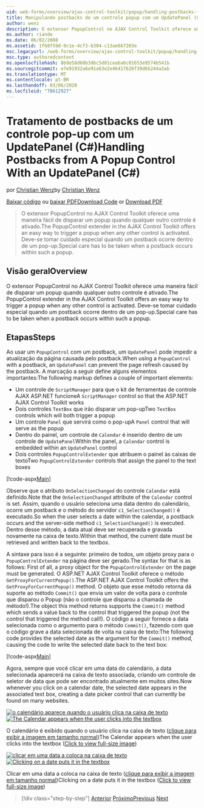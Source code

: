 ```yaml
---
uid: web-forms/overview/ajax-control-toolkit/popup/handling-postbacks-from-a-popup-control-with-an-updatepanel-cs
title: Manipulando postbacks de um controle popup com um UpdatePanel (C#) | Microsoft Docs
author: wenz
description: O extensor PopupControl no AJAX Control Toolkit oferece uma maneira fácil de disparar um popup quando qualquer outro controle é ativado. Deve-se tomar cuidado especial...
ms.author: riande
ms.date: 06/02/2008
ms.assetid: 1f68f59d-9c1e-4cf3-b304-c13ae6b7203e
msc.legacyurl: /web-forms/overview/ajax-control-toolkit/popup/handling-postbacks-from-a-popup-control-with-an-updatepanel-cs
msc.type: authoredcontent
ms.openlocfilehash: 8b9e58d68b3d6c5d01ceaba6c01653e9574b541b
ms.sourcegitcommit: e7e91932a6e91a63e2e46417626f39d6b244a3ab
ms.translationtype: MT
ms.contentlocale: pt-BR
ms.lasthandoff: 03/06/2020
ms.locfileid: "78612927"
---
```

# <a name="handling-postbacks-from-a-popup-control-with-an-updatepanel-c"></a><span data-ttu-id="df8f0-104">Tratamento de postbacks de um controle pop-up com um UpdatePanel (C#)</span><span class="sxs-lookup"><span data-stu-id="df8f0-104">Handling Postbacks from A Popup Control With an UpdatePanel (C#)</span></span>

<span data-ttu-id="df8f0-105">por [Christian Wenz](https://github.com/wenz)</span><span class="sxs-lookup"><span data-stu-id="df8f0-105">by [Christian Wenz](https://github.com/wenz)</span></span>

<span data-ttu-id="df8f0-106">[Baixar código](https://download.microsoft.com/download/9/3/f/93f8daea-bebd-4821-833b-95205389c7d0/PopupControl2.cs.zip) ou [baixar PDF](https://download.microsoft.com/download/2/d/c/2dc10e34-6983-41d4-9c08-f78f5387d32b/popupcontrol2CS.pdf)</span><span class="sxs-lookup"><span data-stu-id="df8f0-106">[Download Code](https://download.microsoft.com/download/9/3/f/93f8daea-bebd-4821-833b-95205389c7d0/PopupControl2.cs.zip) or [Download PDF](https://download.microsoft.com/download/2/d/c/2dc10e34-6983-41d4-9c08-f78f5387d32b/popupcontrol2CS.pdf)</span></span>

> <span data-ttu-id="df8f0-107">O extensor PopupControl no AJAX Control Toolkit oferece uma maneira fácil de disparar um popup quando qualquer outro controle é ativado.</span><span class="sxs-lookup"><span data-stu-id="df8f0-107">The PopupControl extender in the AJAX Control Toolkit offers an easy way to trigger a popup when any other control is activated.</span></span> <span data-ttu-id="df8f0-108">Deve-se tomar cuidado especial quando um postback ocorre dentro de um pop-up.</span><span class="sxs-lookup"><span data-stu-id="df8f0-108">Special care has to be taken when a postback occurs within such a popup.</span></span>

## <a name="overview"></a><span data-ttu-id="df8f0-109">Visão geral</span><span class="sxs-lookup"><span data-stu-id="df8f0-109">Overview</span></span>

<span data-ttu-id="df8f0-110">O extensor PopupControl no AJAX Control Toolkit oferece uma maneira fácil de disparar um popup quando qualquer outro controle é ativado.</span><span class="sxs-lookup"><span data-stu-id="df8f0-110">The PopupControl extender in the AJAX Control Toolkit offers an easy way to trigger a popup when any other control is activated.</span></span> <span data-ttu-id="df8f0-111">Deve-se tomar cuidado especial quando um postback ocorre dentro de um pop-up.</span><span class="sxs-lookup"><span data-stu-id="df8f0-111">Special care has to be taken when a postback occurs within such a popup.</span></span>

## <a name="steps"></a><span data-ttu-id="df8f0-112">Etapas</span><span class="sxs-lookup"><span data-stu-id="df8f0-112">Steps</span></span>

<span data-ttu-id="df8f0-113">Ao usar um `PopupControl` com um postback, um `UpdatePanel` pode impedir a atualização da página causada pelo postback.</span><span class="sxs-lookup"><span data-stu-id="df8f0-113">When using a `PopupControl` with a postback, an `UpdatePanel` can prevent the page refresh caused by the postback.</span></span> <span data-ttu-id="df8f0-114">A marcação a seguir define alguns elementos importantes:</span><span class="sxs-lookup"><span data-stu-id="df8f0-114">The following markup defines a couple of important elements:</span></span>

- <span data-ttu-id="df8f0-115">Um controle de `ScriptManager` para que o kit de ferramentas de controle AJAX ASP.NET funcione</span><span class="sxs-lookup"><span data-stu-id="df8f0-115">A `ScriptManager` control so that the ASP.NET AJAX Control Toolkit works</span></span>
- <span data-ttu-id="df8f0-116">Dois controles `TextBox` que irão disparar um pop-up</span><span class="sxs-lookup"><span data-stu-id="df8f0-116">Two `TextBox` controls which will both trigger a popup</span></span>
- <span data-ttu-id="df8f0-117">Um controle `Panel` que servirá como o pop-up</span><span class="sxs-lookup"><span data-stu-id="df8f0-117">A `Panel` control that will serve as the popup</span></span>
- <span data-ttu-id="df8f0-118">Dentro do painel, um controle de `Calendar` é inserido dentro de um controle de `UpdatePanel`</span><span class="sxs-lookup"><span data-stu-id="df8f0-118">Within the panel, a `Calendar` control is embedded within an `UpdatePanel` control</span></span>
- <span data-ttu-id="df8f0-119">Dois controles `PopupControlExtender` que atribuem o painel às caixas de texto</span><span class="sxs-lookup"><span data-stu-id="df8f0-119">Two `PopupControlExtender` controls that assign the panel to the text boxes</span></span>

[!code-aspx[Main](handling-postbacks-from-a-popup-control-with-an-updatepanel-cs/samples/sample1.aspx)]

<span data-ttu-id="df8f0-120">Observe que o atributo `OnSelectionChanged` do controle `Calendar` está definido.</span><span class="sxs-lookup"><span data-stu-id="df8f0-120">Note that the `OnSelectionChanged` attribute of the `Calendar` control is set.</span></span> <span data-ttu-id="df8f0-121">Assim, quando o usuário seleciona uma data dentro do calendário, ocorre um postback e o método do servidor `c1_SelectionChanged()` é executado.</span><span class="sxs-lookup"><span data-stu-id="df8f0-121">So when the user selects a date within the calendar, a postback occurs and the server-side method `c1_SelectionChanged()` is executed.</span></span> <span data-ttu-id="df8f0-122">Dentro desse método, a data atual deve ser recuperada e gravada novamente na caixa de texto.</span><span class="sxs-lookup"><span data-stu-id="df8f0-122">Within that method, the current date must be retrieved and written back to the textbox.</span></span>

<span data-ttu-id="df8f0-123">A sintaxe para isso é a seguinte: primeiro de todos, um objeto proxy para o `PopupControlExtender` na página deve ser gerado.</span><span class="sxs-lookup"><span data-stu-id="df8f0-123">The syntax for that is as follows: First of all, a proxy object for the `PopupControlExtender` on the page must be generated.</span></span> <span data-ttu-id="df8f0-124">O ASP.NET AJAX Control Toolkit oferece o método `GetProxyForCurrentPopup()`.</span><span class="sxs-lookup"><span data-stu-id="df8f0-124">The ASP.NET AJAX Control Toolkit offers the `GetProxyForCurrentPopup()` method.</span></span> <span data-ttu-id="df8f0-125">O objeto que esse método retorna dá suporte ao método `Commit()` que envia um valor de volta para o controle que disparou o Popup (não o controle que disparou a chamada de método!).</span><span class="sxs-lookup"><span data-stu-id="df8f0-125">The object this method returns supports the `Commit()` method which sends a value back to the control that triggered the popup (not the control that triggered the method call!).</span></span> <span data-ttu-id="df8f0-126">O código a seguir fornece a data selecionada como o argumento para o método `Commit()`, fazendo com que o código grave a data selecionada de volta na caixa de texto:</span><span class="sxs-lookup"><span data-stu-id="df8f0-126">The following code provides the selected date as the argument for the `Commit()` method, causing the code to write the selected date back to the text box:</span></span>

[!code-aspx[Main](handling-postbacks-from-a-popup-control-with-an-updatepanel-cs/samples/sample2.aspx)]

<span data-ttu-id="df8f0-127">Agora, sempre que você clicar em uma data do calendário, a data selecionada aparecerá na caixa de texto associada, criando um controle de seletor de data que pode ser encontrado atualmente em muitos sites.</span><span class="sxs-lookup"><span data-stu-id="df8f0-127">Now whenever you click on a calendar date, the selected date appears in the associated text box, creating a date picker control that can currently be found on many websites.</span></span>

<span data-ttu-id="df8f0-128">[![o calendário aparece quando o usuário clica na caixa de texto](handling-postbacks-from-a-popup-control-with-an-updatepanel-cs/_static/image2.png)](handling-postbacks-from-a-popup-control-with-an-updatepanel-cs/_static/image1.png)</span><span class="sxs-lookup"><span data-stu-id="df8f0-128">[![The Calendar appears when the user clicks into the textbox](handling-postbacks-from-a-popup-control-with-an-updatepanel-cs/_static/image2.png)](handling-postbacks-from-a-popup-control-with-an-updatepanel-cs/_static/image1.png)</span></span>

<span data-ttu-id="df8f0-129">O calendário é exibido quando o usuário clica na caixa de texto ([clique para exibir a imagem em tamanho normal](handling-postbacks-from-a-popup-control-with-an-updatepanel-cs/_static/image3.png))</span><span class="sxs-lookup"><span data-stu-id="df8f0-129">The Calendar appears when the user clicks into the textbox ([Click to view full-size image](handling-postbacks-from-a-popup-control-with-an-updatepanel-cs/_static/image3.png))</span></span>

<span data-ttu-id="df8f0-130">[![clicar em uma data a coloca na caixa de texto](handling-postbacks-from-a-popup-control-with-an-updatepanel-cs/_static/image5.png)](handling-postbacks-from-a-popup-control-with-an-updatepanel-cs/_static/image4.png)</span><span class="sxs-lookup"><span data-stu-id="df8f0-130">[![Clicking on a date puts it in the textbox](handling-postbacks-from-a-popup-control-with-an-updatepanel-cs/_static/image5.png)](handling-postbacks-from-a-popup-control-with-an-updatepanel-cs/_static/image4.png)</span></span>

<span data-ttu-id="df8f0-131">Clicar em uma data a coloca na caixa de texto ([clique para exibir a imagem em tamanho normal](handling-postbacks-from-a-popup-control-with-an-updatepanel-cs/_static/image6.png))</span><span class="sxs-lookup"><span data-stu-id="df8f0-131">Clicking on a date puts it in the textbox ([Click to view full-size image](handling-postbacks-from-a-popup-control-with-an-updatepanel-cs/_static/image6.png))</span></span>

> [!div class="step-by-step"]
> <span data-ttu-id="df8f0-132">[Anterior](using-multiple-popup-controls-cs.md)
> [Próximo](handling-postbacks-from-a-popup-control-without-an-updatepanel-cs.md)</span><span class="sxs-lookup"><span data-stu-id="df8f0-132">[Previous](using-multiple-popup-controls-cs.md)
[Next](handling-postbacks-from-a-popup-control-without-an-updatepanel-cs.md)</span></span>
